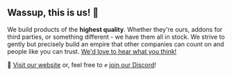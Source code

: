 ## Wassup, this is us! 🦄

We build products of the **highest quality**. Whether they're ours, addons for third parties, or something different - we have them all in stock. We strive to gently but precisely build an empire that other companies can count on and people like you can trust. [We'd love to hear what you think!](https://azury.dev/feedback)

🔗 [Visit our website](https://azury.dev) or, feel free to ✊ [join our Discord](https://azury.dev/discord)!
